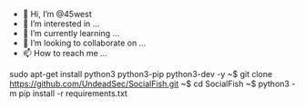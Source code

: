 - 👋 Hi, I’m @45west
- 👀 I’m interested in ...
- 🌱 I’m currently learning ...
- 💞️ I’m looking to collaborate on ...
- 📫 How to reach me ...

<!---
45west/45west is a ✨ special ✨ repository because its `README.md` (this file) appears on your GitHub profile.
You can click the Preview link to take a look at your changes.
--->
sudo apt-get install python3 python3-pip python3-dev -y
~$ git clone https://github.com/UndeadSec/SocialFish.git
~$ cd SocialFish
~$ python3 -m pip install -r requirements.txt
